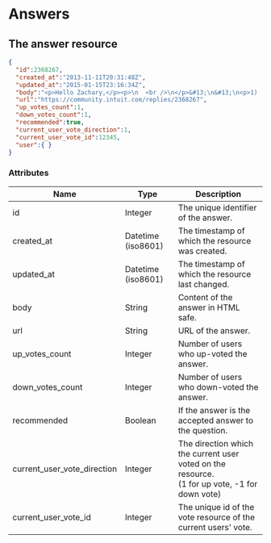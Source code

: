 # Answers

## The answer resource

```json
{
  "id":2368267,
  "created_at":"2013-11-11T20:31:48Z",
  "updated_at":"2015-01-15T23:16:34Z",
  "body":"<p>Hello Zachary,</p><p>\n  <br />\n</p>&#13;\n&#13;\n<p>1)    Firstly, you just need to make sure you have&#13;\nsales tax enabled. You can do this by clicking on the “Sales Tax” tab. If sales&#13;\ntax is not yet set up, you will see the option to “Set up sales tax”. If you&#13;\nalready have the applicable taxes for your location showing, move to step 2.</p>&#13;\n&#13;\n<p> </p>&#13;\n&#13;\n<p>2)    When you use one of the expense features under&#13;\nthe banking tab, you will notice that there is a sales tax column. When you&#13;\nenter the expense using the form and select the appropriate tax for that line&#13;\nitem, it will impact your tax payable (you can check by going to Company -&gt;&#13;\nChart of Accounts and double click your tax payable account). Expenses will&#13;\ndecrease your tax payable and show up as an ITC on the GST/HST detail report.</p>&#13;\n&#13;\n<p> </p>&#13;\n&#13;\n<p>I hope that helps clarify :)</p>",
  "url":"https://community.intuit.com/replies/2368267",
  "up_votes_count":1,
  "down_votes_count":1,
  "recommended":true,
  "current_user_vote_direction":1,
  "current_user_vote_id":12345,
  "user":{ }
}
```

### Attributes

Name | Type | Description
--------- | ------- | -----------
id | Integer | The unique identifier of the answer.
created_at | Datetime (iso8601) | The timestamp of which the resource was created.
updated_at | Datetime (iso8601) | The timestamp of which the resource last changed.
body | String | Content of the answer in HTML safe.
url | String | URL of the answer.
up_votes_count | Integer | Number of users who up-voted the answer.
down_votes_count | Integer | Number of users who down-voted the answer.
recommended | Boolean | If the answer is the accepted answer to the question.
current_user_vote_direction | Integer | The direction which the current user voted on the resource.<br />(1 for up vote, -1 for down vote)
current_user_vote_id | Integer | The unique id of the vote resource of the current users' vote.
